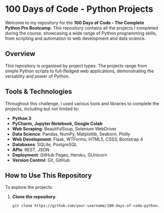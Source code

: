 # 100 Days of Code - Python Projects

Welcome to my repository for the **100 Days of Code - The Complete Python Pro Bootcamp**. This repository contains all the projects I completed during the course, showcasing a wide range of Python programming skills, from scripting and automation to web development and data science.

## Overview

This repository is organized by project types. The projects range from simple Python scripts to full-fledged web applications, demonstrating the versatility and power of Python.

## Tools & Technologies

Throughout this challenge, I used various tools and libraries to complete the projects, including but not limited to:

- **Python 3**
- **PyCharm, Jupyter Notebook, Google Colab**
- **Web Scraping**: BeautifulSoup, Selenium WebDriver
- **Data Science**: Pandas, NumPy, Matplotlib, Seaborn, Plotly
- **Web Development**: Flask, WTForms, HTML5, CSS3, Bootstrap 4
- **Databases**: SQLite, PostgreSQL
- **APIs**: REST, JSON
- **Deployment**: GitHub Pages, Heroku, GUnicorn
- **Version Control**: Git, GitHub

## How to Use This Repository

To explore the projects:

1. **Clone the repository**:
   ```bash
   git clone https://github.com/your-username/100-days-of-code-python.git
